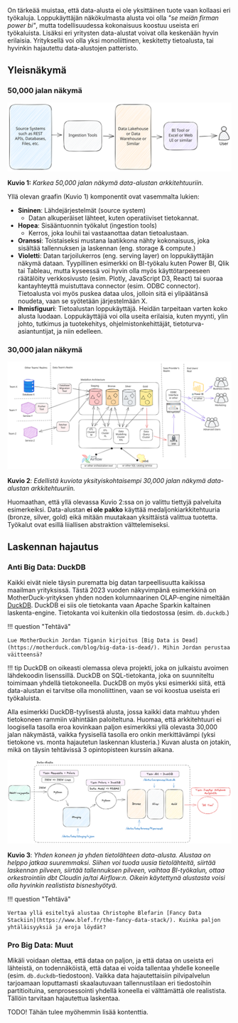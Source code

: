 On tärkeää muistaa, että data-alusta ei ole yksittäinen tuote vaan kollaasi eri työkaluja. Loppukäyttäjän näkökulmasta alusta voi olla _"se meiän firman power bi"_, mutta todellisuudessa kokonaisuus koostuu useista eri työkaluista. Lisäksi eri yritysten data-alustat voivat olla keskenään hyvin erilaisia. Yrityksellä voi olla yksi monoliittinen, keskitetty tietoalusta, tai hyvinkin hajautettu data-alustojen patteristo.

## Yleisnäkymä

### 50,000 jalan näkymä

![architecture-50000-foot](../images/architecture-50000-foot.svg)

**Kuvio 1:** _Karkea 50,000 jalan näkymä data-alustan arkkitehtuuriin._

Yllä olevan graafin (Kuvio 1) komponentit ovat vasemmalta lukien:

- **Sininen**: Lähdejärjestelmät (source system)
    - Datan alkuperäiset lähteet, kuten operatiiviset tietokannat.
- **Hopea**: Sisääntuonnin työkalut (ingestion tools)
    - Kerros, joka louhii tai vastaanottaa datan tietoalustaan.
- **Oranssi**: Toistaiseksi mustana laatikkona nähty kokonaisuus, joka sisältää tallennuksen ja laskennan (eng. storage & compute.)
- **Violetti**: Datan tarjoilukerros (eng. serving layer) on loppukäyttäjän näkymä dataan. Tyypillinen esimerkki on BI-työkalu kuten Power BI, Qlik tai Tableau, mutta kyseessä voi hyvin olla myös käyttötarpeeseen räätälöity verkkosivusto (esim. Plotly, JavaScript D3, React) tai suoraa kantayhteyttä muistuttava connector (esim. ODBC connector). Tietoalusta voi myös puskea dataa ulos, jolloin sitä ei ylipäätänsä noudeta, vaan se syötetään järjestelmään X.
- **Ihmisfiguuri**: Tietoalustan loppukäyttäjä. Heidän tarpeitaan varten koko alusta luodaan. Loppukäyttäjiä voi olla useita erilaisia, kuten myynti, ylin johto, tutkimus ja tuotekehitys, ohjelmistonkehittäjät, tietoturva-asiantuntijat, ja niin edelleen.

### 30,000 jalan näkymä

![architecture-30000-foot](../images/architecture-30000-foot.svg)

**Kuvio 2**: _Edellistä kuviota yksityiskohtaisempi 30,000 jalan näkymä data-alustan arkkitehtuuriin._

Huomaathan, että yllä olevassa Kuvio 2:ssa on jo valittu tiettyjä palveluita esimerkeiksi. Data-alustan **ei ole pakko** käyttää medaljonkiarkkitehtuuria (bronze, silver, gold) eikä mitään muutakaan yksittäistä valittua tuotetta. Työkalut ovat esillä liiallisen abstraktion välttelemiseksi.

## Laskennan hajautus

### Anti Big Data: DuckDB

Kaikki eivät niele täysin purematta big datan tarpeellisuutta kaikissa maailman yrityksissä. Tästä 2023 vuoden näkyvimpänä esimerkkinä on MotherDuck-yrityksen yhden noden kolumnaarinen OLAP-engine nimeltään [DuckDB](https://duckdb.org/). DuckDB ei siis ole tietokanta vaan Apache Sparkin kaltainen laskenta-engine. Tietokanta voi kuitenkin olla tiedostossa (esim. `db.duckdb`.)

!!! question "Tehtävä"

    Lue MotherDuckin Jordan Tiganin kirjoitus [Big Data is Dead](https://motherduck.com/blog/big-data-is-dead/). Mihin Jordan perustaa väitteensä?

!!! tip
    DuckDB on oikeasti olemassa oleva projekti, joka on julkaistu avoimen lähdekoodin lisenssillä. DuckDB on SQL-tietokanta, joka on suunniteltu toimimaan yhdellä tietokoneella. DuckDB on myös yksi esimerkki siitä, että data-alustan ei tarvitse olla monoliittinen, vaan se voi koostua useista eri työkaluista.

Alla esimerkki DuckDB-tyylisestä alusta, jossa kaikki data mahtuu yhden tietokoneen rammiin vähintään paloiteltuna. Huomaa, että arkkitehtuuri ei loogisella tasolla eroa kovinkaan paljon esimerkiksi yllä olevasta 30,000 jalan näkymästä, vaikka fyysisellä tasolla ero onkin merkittävämpi (yksi tietokone vs. monta hajautetun laskennan klusteria.) Kuvan alusta on jotakin, mikä on täysin tehtävissä 3 opintopisteen kurssin aikana.

![yhden-koneen-alusta](../images/yhden-koneen-data-alusta.png)

**Kuvio 3**: *Yhden koneen ja yhden tietolähteen data-alusta. Alustaa on helppo jatkaa suuremmaksi. Siihen voi tuoda uusia tietolähteitä, siirtää laskennan pilveen, siirtää tallennuksen pilveen, vaihtaa BI-työkalun, ottaa orkestrointiin dbt Cloudin ja/tai Airflow:n. Oikein käytettynä alustasta voisi olla hyvinkin realistista bisneshyötyä.*

!!! question "Tehtävä"

    Vertaa yllä esiteltyä alustaa Christophe Blefarin [Fancy Data Stackiin](https://www.blef.fr/the-fancy-data-stack/). Kuinka paljon yhtäläisyyksiä ja eroja löydät?


### Pro Big Data: Muut

Mikäli voidaan olettaa, että dataa on paljon, ja että dataa on useista eri lähteistä, on todennäköistä, että dataa ei voida tallentaa yhdelle koneelle (esim. `db.duckdb`-tiedostoon). Vaikka data hajautettaisiin pilvipalvelun tarjoamaan loputtamasti skaalautuvaan tallennustilaan eri tiedostoihin partitioituina, senprosessointi yhdellä koneella ei välttämättä ole realistista. Tällöin tarvitaan hajautettua laskentaa.

TODO! Tähän tulee myöhemmin lisää kontenttia.